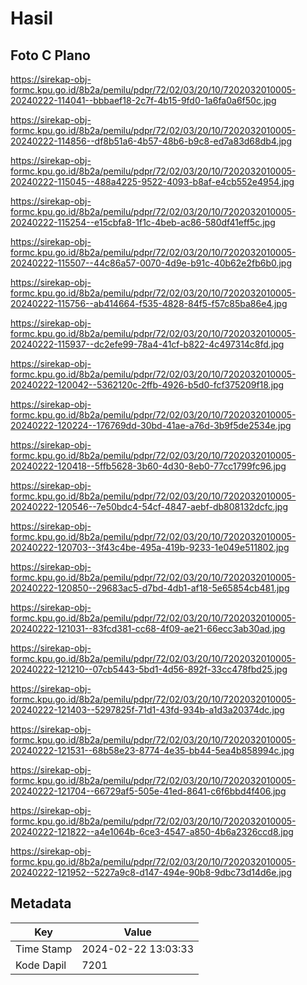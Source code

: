 # Hasil

## Foto C Plano

https://sirekap-obj-formc.kpu.go.id/8b2a/pemilu/pdpr/72/02/03/20/10/7202032010005-20240222-114041--bbbaef18-2c7f-4b15-9fd0-1a6fa0a6f50c.jpg

https://sirekap-obj-formc.kpu.go.id/8b2a/pemilu/pdpr/72/02/03/20/10/7202032010005-20240222-114856--df8b51a6-4b57-48b6-b9c8-ed7a83d68db4.jpg

https://sirekap-obj-formc.kpu.go.id/8b2a/pemilu/pdpr/72/02/03/20/10/7202032010005-20240222-115045--488a4225-9522-4093-b8af-e4cb552e4954.jpg

https://sirekap-obj-formc.kpu.go.id/8b2a/pemilu/pdpr/72/02/03/20/10/7202032010005-20240222-115254--e15cbfa8-1f1c-4beb-ac86-580df41eff5c.jpg

https://sirekap-obj-formc.kpu.go.id/8b2a/pemilu/pdpr/72/02/03/20/10/7202032010005-20240222-115507--44c86a57-0070-4d9e-b91c-40b62e2fb6b0.jpg

https://sirekap-obj-formc.kpu.go.id/8b2a/pemilu/pdpr/72/02/03/20/10/7202032010005-20240222-115756--ab414664-f535-4828-84f5-f57c85ba86e4.jpg

https://sirekap-obj-formc.kpu.go.id/8b2a/pemilu/pdpr/72/02/03/20/10/7202032010005-20240222-115937--dc2efe99-78a4-41cf-b822-4c497314c8fd.jpg

https://sirekap-obj-formc.kpu.go.id/8b2a/pemilu/pdpr/72/02/03/20/10/7202032010005-20240222-120042--5362120c-2ffb-4926-b5d0-fcf375209f18.jpg

https://sirekap-obj-formc.kpu.go.id/8b2a/pemilu/pdpr/72/02/03/20/10/7202032010005-20240222-120224--176769dd-30bd-41ae-a76d-3b9f5de2534e.jpg

https://sirekap-obj-formc.kpu.go.id/8b2a/pemilu/pdpr/72/02/03/20/10/7202032010005-20240222-120418--5ffb5628-3b60-4d30-8eb0-77cc1799fc96.jpg

https://sirekap-obj-formc.kpu.go.id/8b2a/pemilu/pdpr/72/02/03/20/10/7202032010005-20240222-120546--7e50bdc4-54cf-4847-aebf-db808132dcfc.jpg

https://sirekap-obj-formc.kpu.go.id/8b2a/pemilu/pdpr/72/02/03/20/10/7202032010005-20240222-120703--3f43c4be-495a-419b-9233-1e049e511802.jpg

https://sirekap-obj-formc.kpu.go.id/8b2a/pemilu/pdpr/72/02/03/20/10/7202032010005-20240222-120850--29683ac5-d7bd-4db1-af18-5e65854cb481.jpg

https://sirekap-obj-formc.kpu.go.id/8b2a/pemilu/pdpr/72/02/03/20/10/7202032010005-20240222-121031--83fcd381-cc68-4f09-ae21-66ecc3ab30ad.jpg

https://sirekap-obj-formc.kpu.go.id/8b2a/pemilu/pdpr/72/02/03/20/10/7202032010005-20240222-121210--07cb5443-5bd1-4d56-892f-33cc478fbd25.jpg

https://sirekap-obj-formc.kpu.go.id/8b2a/pemilu/pdpr/72/02/03/20/10/7202032010005-20240222-121403--5297825f-71d1-43fd-934b-a1d3a20374dc.jpg

https://sirekap-obj-formc.kpu.go.id/8b2a/pemilu/pdpr/72/02/03/20/10/7202032010005-20240222-121531--68b58e23-8774-4e35-bb44-5ea4b858994c.jpg

https://sirekap-obj-formc.kpu.go.id/8b2a/pemilu/pdpr/72/02/03/20/10/7202032010005-20240222-121704--66729af5-505e-41ed-8641-c6f6bbd4f406.jpg

https://sirekap-obj-formc.kpu.go.id/8b2a/pemilu/pdpr/72/02/03/20/10/7202032010005-20240222-121822--a4e1064b-6ce3-4547-a850-4b6a2326ccd8.jpg

https://sirekap-obj-formc.kpu.go.id/8b2a/pemilu/pdpr/72/02/03/20/10/7202032010005-20240222-121952--5227a9c8-d147-494e-90b8-9dbc73d14d6e.jpg


## Metadata

| Key        | Value               |
| ---------- | ------------------- |
| Time Stamp | 2024-02-22 13:03:33 |
| Kode Dapil | 7201                |



